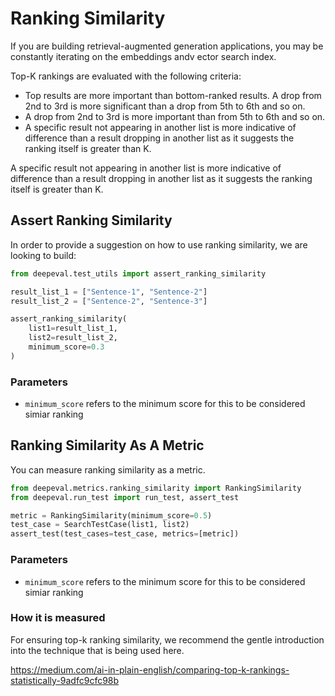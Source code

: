 # Ranking Similarity

If you are building retrieval-augmented generation applications, you may be constantly iterating on the embeddings andv ector search index.

Top-K rankings are evaluated with the following criteria:

- Top results are more important than bottom-ranked results.
  A drop from 2nd to 3rd is more significant than a drop from 5th to 6th and so on.
- A drop from 2nd to 3rd is more important than from 5th to 6th and so on.
- A specific result not appearing in another list is more indicative of difference than a result dropping in another list as it suggests the ranking itself is greater than K.

A specific result not appearing in another list is more indicative of difference than a result dropping in another list as it suggests the ranking itself is greater than K.

## Assert Ranking Similarity

In order to provide a suggestion on how to use ranking similarity, we are looking to build:

```python
from deepeval.test_utils import assert_ranking_similarity

result_list_1 = ["Sentence-1", "Sentence-2"]
result_list_2 = ["Sentence-2", "Sentence-3"]

assert_ranking_similarity(
    list1=result_list_1,
    list2=result_list_2,
    minimum_score=0.3
)
```

### Parameters

- `minimum_score` refers to the minimum score for this to be considered simiar ranking

## Ranking Similarity As A Metric

You can measure ranking similarity as a metric.

```python
from deepeval.metrics.ranking_similarity import RankingSimilarity
from deepeval.run_test import run_test, assert_test

metric = RankingSimilarity(minimum_score=0.5)
test_case = SearchTestCase(list1, list2)
assert_test(test_cases=test_case, metrics=[metric])
```

### Parameters

- `minimum_score` refers to the minimum score for this to be considered simiar ranking

### How it is measured

For ensuring top-k ranking similarity, we recommend the gentle introduction into the technique that is being used here.

https://medium.com/ai-in-plain-english/comparing-top-k-rankings-statistically-9adfc9cfc98b
